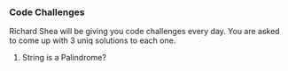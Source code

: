### Code Challenges

Richard Shea will be giving you code challenges every day. You are asked to come up with 3 uniq solutions to each one.

1. String is a Palindrome?